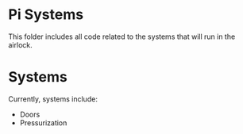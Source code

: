 # Pi Systems

This folder includes all code related to the systems that will run in the airlock.

# Systems

Currently, systems include:

 - Doors
 - Pressurization